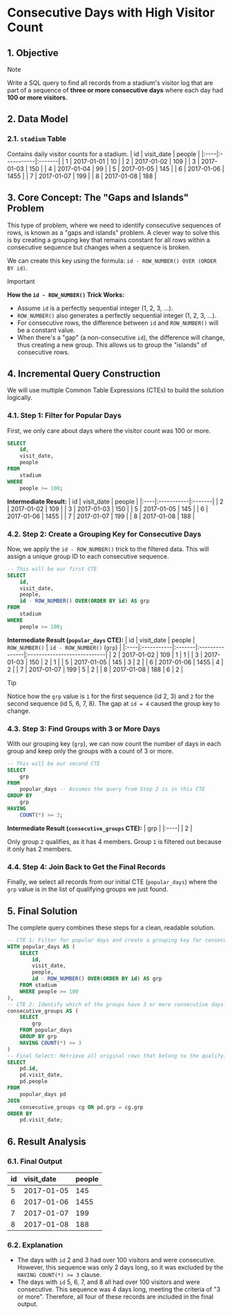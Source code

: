 # Consecutive Days with High Visitor Count

## 1. Objective
> [!NOTE]
> Write a SQL query to find all records from a stadium's visitor log that are part of a sequence of **three or more consecutive days** where each day had **100 or more visitors**.

## 2. Data Model

### 2.1. `stadium` Table
Contains daily visitor counts for a stadium.
| id  | visit_date | people |
|:----|:-----------|:-------|
| 1   | 2017-01-01 | 10     |
| 2   | 2017-01-02 | 109    |
| 3   | 2017-01-03 | 150    |
| 4   | 2017-01-04 | 99     |
| 5   | 2017-01-05 | 145    |
| 6   | 2017-01-06 | 1455   |
| 7   | 2017-01-07 | 199    |
| 8   | 2017-01-08 | 188    |

## 3. Core Concept: The "Gaps and Islands" Problem
This type of problem, where we need to identify consecutive sequences of rows, is known as a "gaps and islands" problem. A clever way to solve this is by creating a grouping key that remains constant for all rows within a consecutive sequence but changes when a sequence is broken.

We can create this key using the formula: `id - ROW_NUMBER() OVER (ORDER BY id)`.

> [!IMPORTANT]
> **How the `id - ROW_NUMBER()` Trick Works:**
> - Assume `id` is a perfectly sequential integer (1, 2, 3, ...).
> - `ROW_NUMBER()` also generates a perfectly sequential integer (1, 2, 3, ...).
> - For consecutive rows, the difference between `id` and `ROW_NUMBER()` will be a constant value.
> - When there's a "gap" (a non-consecutive `id`), the difference will change, thus creating a new group. This allows us to group the "islands" of consecutive rows.

## 4. Incremental Query Construction
We will use multiple Common Table Expressions (CTEs) to build the solution logically.

### 4.1. Step 1: Filter for Popular Days
First, we only care about days where the visitor count was 100 or more.

```sql
SELECT
    id,
    visit_date,
    people
FROM
    stadium
WHERE
    people >= 100;
```
**Intermediate Result:**
| id  | visit_date | people |
|:----|:-----------|:-------|
| 2   | 2017-01-02 | 109    |
| 3   | 2017-01-03 | 150    |
| 5   | 2017-01-05 | 145    |
| 6   | 2017-01-06 | 1455   |
| 7   | 2017-01-07 | 199    |
| 8   | 2017-01-08 | 188    |

### 4.2. Step 2: Create a Grouping Key for Consecutive Days
Now, we apply the `id - ROW_NUMBER()` trick to the filtered data. This will assign a unique group ID to each consecutive sequence.

```sql
-- This will be our first CTE
SELECT
    id,
    visit_date,
    people,
    id - ROW_NUMBER() OVER(ORDER BY id) AS grp
FROM
    stadium
WHERE
    people >= 100;
```
**Intermediate Result (`popular_days` CTE):**
| id  | visit_date | people | `ROW_NUMBER()` | `id - ROW_NUMBER()` (`grp`) |
|:----|:-----------|:-------|:---------------|:----------------------------|
| 2   | 2017-01-02 | 109    | 1              | 1                           |
| 3   | 2017-01-03 | 150    | 2              | 1                           |
| 5   | 2017-01-05 | 145    | 3              | 2                           |
| 6   | 2017-01-06 | 1455   | 4              | 2                           |
| 7   | 2017-01-07 | 199    | 5              | 2                           |
| 8   | 2017-01-08 | 188    | 6              | 2                           |

> [!TIP]
> Notice how the `grp` value is `1` for the first sequence (id 2, 3) and `2` for the second sequence (id 5, 6, 7, 8). The gap at `id = 4` caused the group key to change.

### 4.3. Step 3: Find Groups with 3 or More Days
With our grouping key (`grp`), we can now count the number of days in each group and keep only the groups with a count of 3 or more.

```sql
-- This will be our second CTE
SELECT
    grp
FROM
    popular_days -- Assumes the query from Step 2 is in this CTE
GROUP BY
    grp
HAVING
    COUNT(*) >= 3;
```
**Intermediate Result (`consecutive_groups` CTE):**
| grp |
|:----|
| 2   |

Only group `2` qualifies, as it has 4 members. Group `1` is filtered out because it only has 2 members.

### 4.4. Step 4: Join Back to Get the Final Records
Finally, we select all records from our initial CTE (`popular_days`) where the `grp` value is in the list of qualifying groups we just found.

## 5. Final Solution
The complete query combines these steps for a clean, readable solution.
```sql
-- CTE 1: Filter for popular days and create a grouping key for consecutive sequences.
WITH popular_days AS (
    SELECT
        id,
        visit_date,
        people,
        id - ROW_NUMBER() OVER(ORDER BY id) AS grp
    FROM stadium
    WHERE people >= 100
),
-- CTE 2: Identify which of the groups have 3 or more consecutive days.
consecutive_groups AS (
    SELECT
        grp
    FROM popular_days
    GROUP BY grp
    HAVING COUNT(*) >= 3
)
-- Final Select: Retrieve all original rows that belong to the qualifying groups.
SELECT
    pd.id,
    pd.visit_date,
    pd.people
FROM
    popular_days pd
JOIN
    consecutive_groups cg ON pd.grp = cg.grp
ORDER BY
    pd.visit_date;
```

## 6. Result Analysis

### 6.1. Final Output
| id  | visit_date | people |
|:----|:-----------|:-------|
| 5   | 2017-01-05 | 145    |
| 6   | 2017-01-06 | 1455   |
| 7   | 2017-01-07 | 199    |
| 8   | 2017-01-08 | 188    |

### 6.2. Explanation
*   The days with `id` 2 and 3 had over 100 visitors and were consecutive. However, this sequence was only 2 days long, so it was excluded by the `HAVING COUNT(*) >= 3` clause.
*   The days with `id` 5, 6, 7, and 8 all had over 100 visitors and were consecutive. This sequence was 4 days long, meeting the criteria of "3 or more". Therefore, all four of these records are included in the final output.

